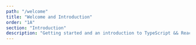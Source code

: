 ```yaml
---
path: "/welcome"
title: "Welcome and Introduction"
order: "1A"
section: "Introduction"
description: "Getting started and an introduction to TypeScript && React Workshop"
---
```

